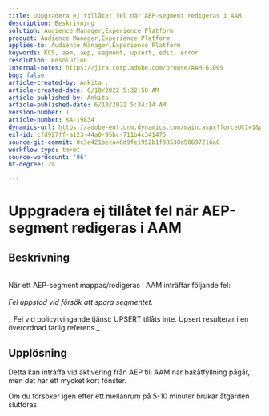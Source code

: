 ```yaml
---
title: Uppgradera ej tillåtet fel när AEP-segment redigeras i AAM
description: Beskrivning
solution: Audience Manager,Experience Platform
product: Audience Manager,Experience Platform
applies-to: Audience Manager,Experience Platform
keywords: KCS, aam, aep, segment, upsert, edit, error
resolution: Resolution
internal-notes: https://jira.corp.adobe.com/browse/AAM-61009
bug: false
article-created-by: Ankita .
article-created-date: 6/10/2022 5:32:50 AM
article-published-by: Ankita .
article-published-date: 6/10/2022 5:34:14 AM
version-number: 1
article-number: KA-19834
dynamics-url: https://adobe-ent.crm.dynamics.com/main.aspx?forceUCI=1&pagetype=entityrecord&etn=knowledgearticle&id=8701dcc2-7ee8-ec11-bb3c-000d3a3bd4a0
exl-id: cfd927ff-a123-44a0-95bc-711b4c341475
source-git-commit: 0c3e421beca46d9fe1952b1f98538a50697216a0
workflow-type: tm+mt
source-wordcount: '96'
ht-degree: 2%

---
```


# Uppgradera ej tillåtet fel när AEP-segment redigeras i AAM

## Beskrivning

<br>När ett AEP-segment mappas/redigeras i AAM inträffar följande fel:<br><br>_Fel uppstod vid försök att spara segmentet._<br><br>_ Fel vid policytvingande tjänst: UPSERT tillåts inte. Upsert resulterar i en överordnad farlig referens._<br>

## Upplösning


Detta kan inträffa vid aktivering från AEP till AAM när bakåtfyllning pågår, men det har ett mycket kort fönster.

Om du försöker igen efter ett mellanrum på 5-10 minuter brukar åtgärden slutföras.
